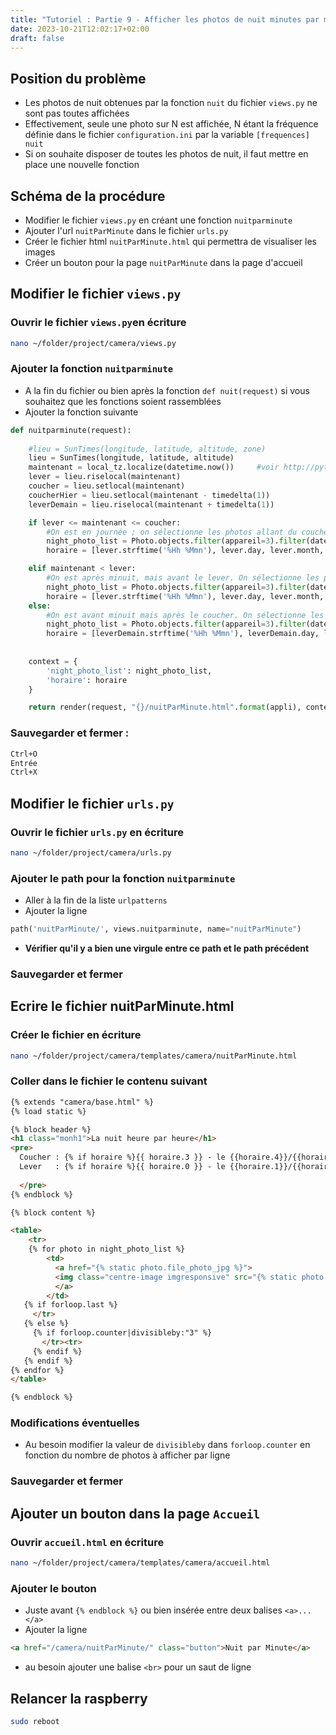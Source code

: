 ```yaml
---
title: "Tutoriel : Partie 9 - Afficher les photos de nuit minutes par minutes"
date: 2023-10-21T12:02:17+02:00
draft: false
---
```


## Position du problème
- Les photos de nuit obtenues par la fonction `nuit` du fichier `views.py` ne sont pas toutes affichées
- Effectivement, seule une photo sur N est affichée, N étant la fréquence définie dans le fichier `configuration.ini` par la variable `[frequences] nuit`
- Si on souhaite disposer de toutes les photos de nuit, il faut mettre en place une nouvelle fonction
## Schéma de la procédure
- Modifier le fichier `views.py` en créant une fonction `nuitparminute`
- Ajouter l'url `nuitParMinute` dans le fichier `urls.py`
- Créer le fichier html `nuitParMinute.html` qui permettra de visualiser les images
- Créer un bouton pour la page `nuitParMinute` dans la page d'accueil
## Modifier le fichier `views.py`
### Ouvrir le fichier `views.py`en écriture
```sh
nano ~/folder/project/camera/views.py
```
### Ajouter la fonction `nuitparminute`
- A la fin du fichier ou bien après la fonction `def nuit(request)` si vous souhaitez que les fonctions soient rassemblées
- Ajouter la fonction suivante
```python
def nuitparminute(request):
        
    #lieu = SunTimes(longitude, latitude, altitude, zone)
    lieu = SunTimes(longitude, latitude, altitude)
    maintenant = local_tz.localize(datetime.now())     #voir http://pytz.sourceforge.net/
    lever = lieu.riselocal(maintenant)
    coucher = lieu.setlocal(maintenant)
    coucherHier = lieu.setlocal(maintenant - timedelta(1))
    leverDemain = lieu.riselocal(maintenant + timedelta(1))

    if lever <= maintenant <= coucher:
        #On est en journée ; on sélectionne les photos allant du coucher de la veille au lever de ce jour
        night_photo_list = Photo.objects.filter(appareil=3).filter(date__gt=coucherHier, date__lt=lever).order_by('-date')
        horaire = [lever.strftime('%Hh %Mmn'), lever.day, lever.month, coucherHier.strftime('%Hh %Mmn'), coucherHier.day, coucherHier.month]

    elif maintenant < lever:
        #On est après minuit, mais avant le lever. On sélectionne les photos de coucherHier à maintenant
        night_photo_list = Photo.objects.filter(appareil=3).filter(date__gt=coucherHier).order_by('-date')
        horaire = [lever.strftime('%Hh %Mmn'), lever.day, lever.month, coucherHier.strftime('%Hh %Mmn'), coucherHier.day, coucherHier.month]
    else:
        #On est avant minuit mais après le coucher. On sélectionne les photos de coucher à maintenant
        night_photo_list = Photo.objects.filter(appareil=3).filter(date__gt=coucher).order_by('-date')
        horaire = [leverDemain.strftime('%Hh %Mmn'), leverDemain.day, leverDemain.month, coucher.strftime('%Hh %Mmn'), coucher.day, coucher.month]    
    
    
    context = {
        'night_photo_list': night_photo_list,
        'horaire': horaire
    }

    return render(request, "{}/nuitParMinute.html".format(appli), context)

```
### Sauvegarder et fermer : 
```sh
Ctrl+O
Entrée
Ctrl+X
```
## Modifier le fichier `urls.py`
### Ouvrir le fichier `urls.py` en écriture
```sh
nano ~/folder/project/camera/urls.py
```
### Ajouter le path pour la fonction `nuitparminute`
- Aller à la fin de la liste `urlpatterns`
- Ajouter la ligne
```python
path('nuitParMinute/', views.nuitparminute, name="nuitParMinute")
```
- **Vérifier qu'il y a bien une virgule entre ce path et le path précédent**  

### Sauvegarder et fermer

## Ecrire le fichier nuitParMinute.html
### Créer le fichier en écriture
```sh
nano ~/folder/project/camera/templates/camera/nuitParMinute.html
```
### Coller dans le fichier le contenu suivant
```html
{% extends "camera/base.html" %}
{% load static %}

{% block header %}
<h1 class="monh1">La nuit heure par heure</h1>
<pre>
  Coucher : {% if horaire %}{{ horaire.3 }} - le {{horaire.4}}/{{horaire.5}}{% endif %}
  Lever   : {% if horaire %}{{ horaire.0 }} - le {{horaire.1}}/{{horaire.2}}{% endif %}
  
  </pre>
{% endblock %}

{% block content %}

<table>
    <tr>
    {% for photo in night_photo_list %}
        <td>
          <a href="{% static photo.file_photo_jpg %}">
          <img class="centre-image imgresponsive" src="{% static photo.file_photo_jpg %}" height="150" width="225" alt="photo nocturne indisponible"/><figcaption>{{photo.name}} - {{photo.appareil}}</figcaption>
          </a>
        </td>
   {% if forloop.last %}
     </tr>
   {% else %}
     {% if forloop.counter|divisibleby:"3" %}
       </tr><tr>
     {% endif %}
   {% endif %}
{% endfor %}
</table>

{% endblock %}

```
### Modifications éventuelles
- Au besoin modifier la valeur de `divisibleby` dans `forloop.counter` en fonction du nombre de photos à afficher par ligne

### Sauvegarder et fermer

## Ajouter un bouton dans la page `Accueil`
### Ouvrir `accueil.html` en écriture 
```sh
nano ~/folder/project/camera/templates/camera/accueil.html
```
### Ajouter le bouton
- Juste avant `{% endblock %}` ou bien insérée entre deux balises `<a>...</a>`
- Ajouter la ligne 
```html
<a href="/camera/nuitParMinute/" class="button">Nuit par Minute</a>
```
- au besoin ajouter une balise `<br>` pour un saut de ligne
## Relancer la raspberry
```sh
sudo reboot
```